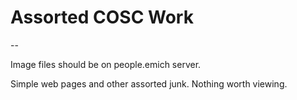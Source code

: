 # Assorted COSC Work
--

Image files should be on people.emich server.

Simple web pages and other assorted junk. Nothing worth viewing.
